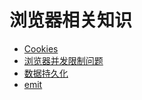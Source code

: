 # 浏览器相关知识

- [Cookies](/浏览器/Cookies.md)
- [浏览器并发限制问题](/浏览器/浏览器并发限制问题.md)
- [数据持久化](/浏览器/数据持久化.md)
- [emit](/浏览器/emit.md)
